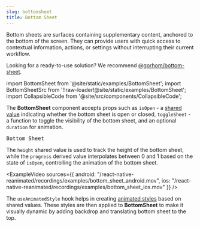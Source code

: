 ```yaml
---
slug: bottomsheet
title: Bottom Sheet
---
```


Bottom sheets are surfaces containing supplementary content, anchored to the bottom of the screen. They can provide users with quick access to contextual information, actions, or settings without interrupting their current workflow.

Looking for a ready-to-use solution? We recommend [@gorhom/bottom-sheet](https://www.npmjs.com/package/@gorhom/bottom-sheet).

import BottomSheet from '@site/static/examples/BottomSheet';
import BottomSheetSrc from '!!raw-loader!@site/static/examples/BottomSheet';
import CollapsibleCode from '@site/src/components/CollapsibleCode';

<InteractiveExample src={BottomSheetSrc} component={BottomSheet} />

The **BottomSheet** component accepts props such as `isOpen` - a [shared value](/docs/fundamentals/glossary#shared-value) indicating whether the bottom sheet is open or closed, `toggleSheet` - a function to toggle the visibility of the bottom sheet, and an optional `duration` for animation.

<samp id="BottomSheet">Bottom Sheet</samp>

<CollapsibleCode src={BottomSheetSrc} showLines={[17,48]}/>

The `height` shared value is used to track the height of the bottom sheet, while the `progress` derived value interpolates between 0 and 1 based on the state of `isOpen`, controlling the animation of the bottom sheet.

<ExampleVideo
sources={{
    android: "/react-native-reanimated/recordings/examples/bottom_sheet_android.mov",
    ios: "/react-native-reanimated/recordings/examples/bottom_sheet_ios.mov"
  }}
/>

<CollapsibleCode src={BottomSheetSrc} showLines={[18,21]}/>

The `useAnimatedStyle` hook helps in creating [animated styles](/docs/core/useAnimatedStyle/) based on shared values. These styles are then applied to **BottomSheet** to make it visually dynamic by adding backdrop and translating bottom sheet to the top.

<CollapsibleCode src={BottomSheetSrc} showLines={[23,32]}/>
